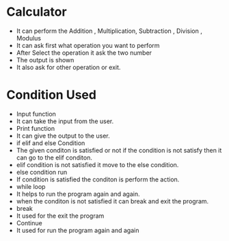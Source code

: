 # Calculator
* It can perform the Addition , Multiplication, Subtraction , Division , Modulus
* It can ask first what operation you want to perform
* After Select the operation it ask the two number
* The output is shown
* It also ask for other operation or exit.

# Condition Used 
* Input function
 * It can take the input from the user.
* Print function  
 * It can give  the output to the user.
* if elif and else Condition  
 * The given conditon is satisfied or not if the condition is not satisfy then it can go to the elif conditon.
 * elif condition is not satisfied it move to the else condition.
 * else condition run
 * If condition is satisfied the conditon is perform the action.
* while loop
 * It helps to run the program again and again.
 * when the conditon is not satisfied it can break and exit the program.
* break
 * It used for the exit the program
* Continue
 * It used for run the program again and again
   
